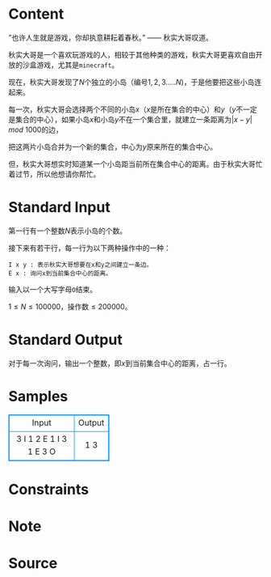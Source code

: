 
# Content

”也许人生就是游戏，你却执意耕耘着春秋。”  —— 秋实大哥叹道。

秋实大哥是一个喜欢玩游戏的人，相较于其他种类的游戏，秋实大哥更喜欢自由开放的沙盒游戏，尤其是`minecraft`。

现在，秋实大哥发现了$N$个独立的小岛（编号$1,2,3.....N$)，于是他要把这些小岛连起来。

每一次，秋实大哥会选择两个不同的小岛$x$（$x$是所在集合的中心）和$y$（$y$不一定是集合的中心），如果小岛$x$和小岛$y$不在一个集合里，就建立一条距离为$|x-y|$ $mod$ $1000$的边，

把这两片小岛合并为一个新的集合，中心为$y$原来所在的集合中心。

但，秋实大哥想实时知道某一个小岛距当前所在集合中心的距离。由于秋实大哥忙着过节，所以他想请你帮忙。

# Standard Input

第一行有一个整数$N$表示小岛的个数。

接下来有若干行，每一行为以下两种操作中的一种：
```
I x y : 表示秋实大哥想要在x和y之间建立一条边。
E x : 询问x到当前集合中心的距离。
```
输入以一个大写字母`O`结束。

$1\leq N\leq 100000$，操作数$\leq 200000$。

# Standard Output

对于每一次询问，输出一个整数，即$x$到当前集合中心的距离，占一行。

# Samples

<style>
        table,table tr th, table tr td { border:1px solid #0094ff; }
        table { width: 200px; min-height: 25px; line-height: 25px; text-align: center; border-collapse: collapse;}   
    </style>
<table>
	<tr>
		<td>Input</td>
		<td>Output</td>
	</tr>
<tr><td>3
I 1 2
E 1
I 3 1
E 3
O</td><td>1
3</td></tr></table>


# Constraints



# Note



# Source



